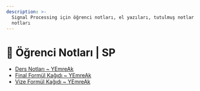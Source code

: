 ```yaml
---
description: >-
  Signal Processing için öğrenci notları, el yazıları, tutulmuş notlar
  notları
---
```


# 📕 Öğrenci Notları \| SP

<!--YPackage.YGitbookIntegration-tarafından-otomatik-oluşturulmuştur-->

- [Ders Notları ~ YEmreAk](Ders%20Notlar%C4%B1%20~%20YEmreAk.pdf)
- [Final Formül Kağıdı ~ YEmreAk](Final%20Form%C3%BCl%20Ka%C4%9F%C4%B1d%C4%B1%20~%20YEmreAk.pdf)
- [Vize Formül Kağıdı ~ YEmreAk](Vize%20Form%C3%BCl%20Ka%C4%9F%C4%B1d%C4%B1%20~%20YEmreAk.pdf)

<!--YPackage.YGitbookIntegration-tarafından-otomatik-oluşturulmuştur-->
